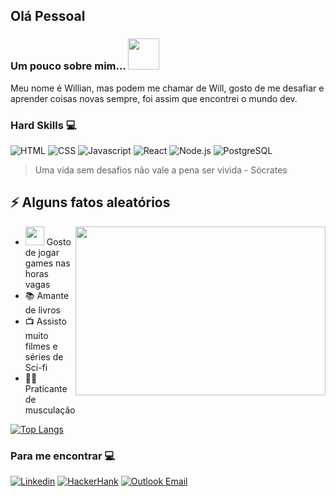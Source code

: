 ## Olá Pessoal 
### Um pouco sobre mim...  <img src="https://media.giphy.com/media/VgCDAzcKvsR6OM0uWg/giphy.gif" width="50">
Meu nome é Willian, mas podem me chamar de Will, gosto de me desafiar e aprender coisas novas sempre, foi assim que encontrei o mundo dev.

### Hard Skills 💻

![HTML](https://img.shields.io/badge/HTML5-E34F26?style=for-the-badge&logo=html5&logoColor=white)
![CSS](https://img.shields.io/badge/CSS3-1572B6?style=for-the-badge&logo=css3&logoColor=white)
![Javascript](https://img.shields.io/badge/JavaScript-323330?style=for-the-badge&logo=javascript&logoColor=F7DF1E)
![React](https://img.shields.io/badge/React-20232A?style=for-the-badge&logo=react&logoColor=61DAFB)
![Node.js](https://img.shields.io/badge/Node.js-339933?style=for-the-badge&logo=nodedotjs&logoColor=white)
![PostgreSQL](https://img.shields.io/badge/PostgreSQL-316192?style=for-the-badge&logo=postgresql&logoColor=white)

> Uma vida sem desafios não vale a pena ser vivida - Sócrates
## ⚡️ Alguns fatos aleatórios
<img width="400" height="270" src="https://media.giphy.com/media/9B8wYztAoe1zO/source.gif" align=right> 

- <img src="https://media.giphy.com/media/WUlplcMpOCEmTGBtBW/giphy.gif" width="30">  Gosto de jogar games nas horas vagas
- 📚 Amante de livros 
- 📺 Assisto muito filmes e séries de Sci-fi
- 💪🏻 Praticante de musculação 


[![Top Langs](https://github-readme-stats.vercel.app/api/top-langs/?username=WillianScopel&theme=transparent)](https://github.com/anuraghazra/github-readme-stats)

### Para me encontrar 💻 

[![Linkedin](https://img.shields.io/badge/LinkedIn-0077B5?style=for-the-badge&logo=linkedin&logoColor=white)](https://www.linkedin.com/in/willian-scopel-661222243/)
[![HackerHank](https://img.shields.io/badge/-Hackerrank-2EC866?style=for-the-badge&logo=HackerRank&logoColor=white)](https://www.hackerrank.com/willian_scopel)
[![Outlook Email](https://img.shields.io/badge/Microsoft_Outlook-0078D4?style=for-the-badge&logo=microsoft-outlook&logoColor=white)](mailto:willian.scopel@hotmail.com)
